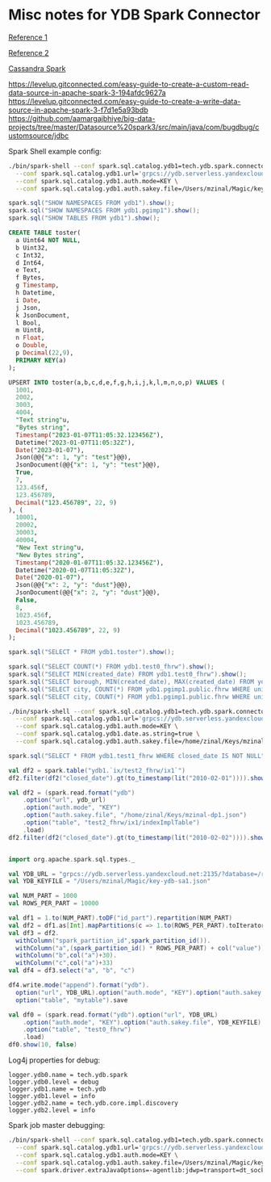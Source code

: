 # Misc notes for YDB Spark Connector

[Reference 1](https://jaceklaskowski.github.io/spark-workshop/slides/spark-sql-Developing-Custom-Data-Source.html)

[Reference 2](https://jaceklaskowski.gitbooks.io/mastering-spark-sql/content/spark-sql-data-source-api-v2.html)

[Cassandra Spark](https://github.com/datastax/spark-cassandra-connector)

https://levelup.gitconnected.com/easy-guide-to-create-a-custom-read-data-source-in-apache-spark-3-194afdc9627a
https://levelup.gitconnected.com/easy-guide-to-create-a-write-data-source-in-apache-spark-3-f7d1e5a93bdb
https://github.com/aamargajbhiye/big-data-projects/tree/master/Datasource%20spark3/src/main/java/com/bugdbug/customsource/jdbc

Spark Shell example config:

```bash
./bin/spark-shell --conf spark.sql.catalog.ydb1=tech.ydb.spark.connector.YdbCatalog \
  --conf spark.sql.catalog.ydb1.url='grpcs://ydb.serverless.yandexcloud.net:2135/?database=/ru-central1/b1gfvslmokutuvt2g019/etnuogblap3e7dok6tf5' \
  --conf spark.sql.catalog.ydb1.auth.mode=KEY \
  --conf spark.sql.catalog.ydb1.auth.sakey.file=/Users/mzinal/Magic/key-ydb-sa1.json
```



```scala
spark.sql("SHOW NAMESPACES FROM ydb1").show();
spark.sql("SHOW NAMESPACES FROM ydb1.pgimp1").show();
spark.sql("SHOW TABLES FROM ydb1").show();
```

```sql
CREATE TABLE toster(
  a Uint64 NOT NULL,
  b Uint32,
  c Int32,
  d Int64,
  e Text,
  f Bytes,
  g Timestamp,
  h Datetime,
  i Date,
  j Json,
  k JsonDocument,
  l Bool,
  m Uint8,
  n Float,
  o Double,
  p Decimal(22,9),
  PRIMARY KEY(a)
);

UPSERT INTO toster(a,b,c,d,e,f,g,h,i,j,k,l,m,n,o,p) VALUES (
  1001,
  2002,
  3003,
  4004,
  "Text string"u,
  "Bytes string",
  Timestamp("2023-01-07T11:05:32.123456Z"),
  Datetime("2023-01-07T11:05:32Z"),
  Date("2023-01-07"),
  Json(@@{"x": 1, "y": "test"}@@),
  JsonDocument(@@{"x": 1, "y": "test"}@@),
  True,
  7,
  123.456f,
  123.456789,
  Decimal("123.456789", 22, 9)
), (
  10001,
  20002,
  30003,
  40004,
  "New Text string"u,
  "New Bytes string",
  Timestamp("2020-01-07T11:05:32.123456Z"),
  Datetime("2020-01-07T11:05:32Z"),
  Date("2020-01-07"),
  Json(@@{"x": 2, "y": "dust"}@@),
  JsonDocument(@@{"x": 2, "y": "dust"}@@),
  False,
  8,
  1023.456f,
  1023.456789,
  Decimal("1023.456789", 22, 9)
);
```

```scala
spark.sql("SELECT * FROM ydb1.toster").show();

spark.sql("SELECT COUNT(*) FROM ydb1.test0_fhrw").show();
spark.sql("SELECT MIN(created_date) FROM ydb1.test0_fhrw").show();
spark.sql("SELECT borough, MIN(created_date), MAX(created_date) FROM ydb1.test0_fhrw GROUP BY borough ORDER BY borough").show();
spark.sql("SELECT city, COUNT(*) FROM ydb1.pgimp1.public.fhrw WHERE unique_key<'2' GROUP BY city ORDER BY COUNT(*) DESC LIMIT 5").show(100, false);
spark.sql("SELECT city, COUNT(*) FROM ydb1.pgimp1.public.fhrw WHERE unique_key<'2' AND unique_key>='1' GROUP BY city ORDER BY COUNT(*) DESC LIMIT 5").show(100, false);
```

```bash
./bin/spark-shell --conf spark.sql.catalog.ydb1=tech.ydb.spark.connector.YdbCatalog \
  --conf spark.sql.catalog.ydb1.url='grpcs://ydb.serverless.yandexcloud.net:2135/?database=/ru-central1/b1gfvslmokutuvt2g019/etnd6mguvlul8qm4psvn' \
  --conf spark.sql.catalog.ydb1.auth.mode=KEY \
  --conf spark.sql.catalog.ydb1.date.as.string=true \
  --conf spark.sql.catalog.ydb1.auth.sakey.file=/home/zinal/Keys/mzinal-dp1.json
```

```scala
spark.sql("SELECT * FROM ydb1.test1_fhrw WHERE closed_date IS NOT NULL").show(10, false)

val df2 = spark.table("ydb1.`ix/test2_fhrw/ix1`")
df2.filter(df2("closed_date").gt(to_timestamp(lit("2010-02-01")))).show(10, false)

val df2 = (spark.read.format("ydb")
    .option("url", ydb_url)
    .option("auth.mode", "KEY")
    .option("auth.sakey.file", "/home/zinal/Keys/mzinal-dp1.json")
    .option("table", "test2_fhrw/ix1/indexImplTable")
    .load)
df2.filter(df2("closed_date").gt(to_timestamp(lit("2010-02-02")))).show(10, false)
```

```scala

import org.apache.spark.sql.types._

val YDB_URL = "grpcs://ydb.serverless.yandexcloud.net:2135/?database=/ru-central1/b1gfvslmokutuvt2g019/etnuogblap3e7dok6tf5"
val YDB_KEYFILE = "/Users/mzinal/Magic/key-ydb-sa1.json"

val NUM_PART = 1000
val ROWS_PER_PART = 10000

val df1 = 1.to(NUM_PART).toDF("id_part").repartition(NUM_PART)
val df2 = df1.as[Int].mapPartitions(c => 1.to(ROWS_PER_PART).toIterator)
val df3 = df2.
  withColumn("spark_partition_id",spark_partition_id()).
  withColumn("a",(spark_partition_id() * ROWS_PER_PART) + col("value")).
  withColumn("b",col("a")+30).
  withColumn("c",col("a")+33)
val df4 = df3.select("a", "b", "c")

df4.write.mode("append").format("ydb").
  option("url", YDB_URL).option("auth.mode", "KEY").option("auth.sakey.file", YDB_KEYFILE).
  option("table", "mytable").save

val df0 = (spark.read.format("ydb").option("url", YDB_URL)
    .option("auth.mode", "KEY").option("auth.sakey.file", YDB_KEYFILE)
    .option("table", "test0_fhrw")
    .load)
df0.show(10, false)

```

Log4j properties for debug:

```JavaProperties
logger.ydb0.name = tech.ydb.spark
logger.ydb0.level = debug
logger.ydb1.name = tech.ydb
logger.ydb1.level = info
logger.ydb2.name = tech.ydb.core.impl.discovery
logger.ydb2.level = info
```

Spark job master debugging:

```bash
./bin/spark-shell --conf spark.sql.catalog.ydb1=tech.ydb.spark.connector.YdbCatalog \
  --conf spark.sql.catalog.ydb1.url='grpcs://ydb.serverless.yandexcloud.net:2135/?database=/ru-central1/b1gfvslmokutuvt2g019/etnuogblap3e7dok6tf5' \
  --conf spark.sql.catalog.ydb1.auth.mode=KEY \
  --conf spark.sql.catalog.ydb1.auth.sakey.file=/Users/mzinal/Magic/key-ydb-sa1.json \
  --conf spark.driver.extraJavaOptions=-agentlib:jdwp=transport=dt_socket,server=y,suspend=n,address=5007
```
